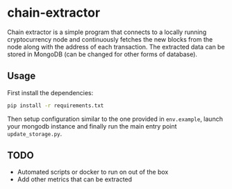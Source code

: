 # chain-extractor

Chain extractor is a simple program that connects to a locally running cryptocurrency node and continuously fetches the new blocks from the node along with the address of each transaction. The extracted data can be stored in MongoDB (can be changed for other forms of database).

## Usage 

First install the dependencies:

```bash
pip install -r requirements.txt
```

Then setup configuration similar to the one provided in `env.example`, launch your mongodb instance and finally run the main entry point `update_storage.py`.

## TODO

* Automated scripts or docker to run on out of the box
* Add other metrics that can be extracted

